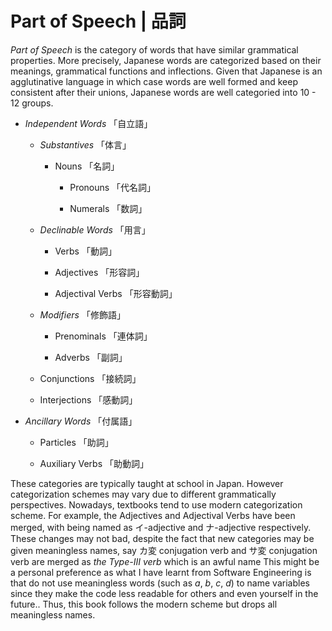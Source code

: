 # Part of Speech | 品詞

_Part of Speech_ is the category of words that have similar grammatical
properties. More precisely, Japanese words are categorized based on
their meanings, grammatical functions and inflections. Given that
Japanese is an agglutinative language in which case words are well
formed and keep consistent after their unions, Japanese words are well
categoried into 10 - 12 groups.

* _Independent Words_ 「自立語」

  * _Substantives_ 「体言」

    * Nouns 「名詞」

      * Pronouns 「代名詞」

      * Numerals 「数詞」

  * _Declinable Words_ 「用言」

    * Verbs 「動詞」

    * Adjectives 「形容詞」

    * Adjectival Verbs 「形容動詞」

  * _Modifiers_ 「修飾語」

    * Prenominals 「連体詞」

    * Adverbs 「副詞」

  * Conjunctions 「接続詞」

  * Interjections 「感動詞」

* _Ancillary Words_ 「付属語」

  * Particles 「助詞」

  * Auxiliary Verbs 「助動詞」

These categories are typically taught at school in Japan. However
categorization schemes may vary due to different grammatically
perspectives. Nowadays, textbooks tend to use modern categorization
scheme. For example, the Adjectives and Adjectival Verbs have been
merged, with being named as イ-adjective and ナ-adjective respectively.
These changes may not bad, despite the fact that new categories may be
given meaningless names, say カ変 conjugation verb and サ変 conjugation verb
are merged as _the Type-III verb_ which is an awful name This might be a
personal preference as what I have learnt from Software Engineering is
that do not use meaningless words (such as _a_, _b_, _c_, _d_) to name
variables since they make the code less readable for others and even
yourself in the future.. Thus, this book follows the modern scheme but
drops all meaningless names.
